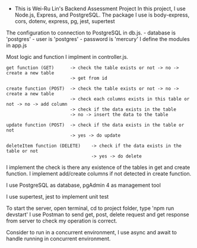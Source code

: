 - This is Wei-Ru Lin's Backend Assessment Project
In this project, I use Node.js, Express, and PostgreSQL. 
The package I use is body-express, cors, dotenv, express, pg, jest, supertest

The configuration to connection to PostgreSQL in db.js. 
    - database is 'postgres'
    - user is 'postgres'
    - password is 'mercury'
I define the modules in app.js

Most logic and function I implment in controller.js.

    get function (GET)      -> check the table exists or not -> no -> create a new table
                            -> get from id

    create function (POST)  -> check the table exists or not -> no -> create a new table
                            -> check each columns exists in this table or not -> no -> add column
                            -> check if the data exists in the table 
                            -> no -> insert the data to the table
    
    update function (POST)  -> check if the data exists in the table or not
                            -> yes -> do update  
    
    deleteItem function (DELETE)    -> check if the data exists in the table or not
                                    -> yes -> do delete

I implement the check is there any existence of the tables in get and create function. 
I implement add/create columns if not detected in create function.

I use PostgreSQL as database, pgAdmin 4 as management tool 

I use supertest, jest to implement unit test

To start the server, open terminal, cd to project folder, type 'npm run devstart'
I use Postman to send get, post, delete request and get response from server to check my operation is correct. 

Consider to run in a concurrent environment, I use async and await to handle running in concurrent environment. 
